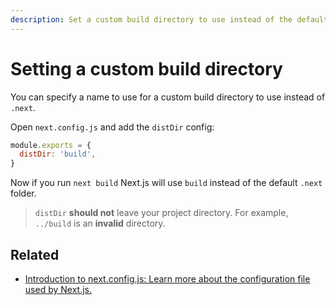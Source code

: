 ```yaml
---
description: Set a custom build directory to use instead of the default .next directory.
---
```


# Setting a custom build directory

You can specify a name to use for a custom build directory to use instead of `.next`.

Open `next.config.js` and add the `distDir` config:

```js
module.exports = {
  distDir: 'build',
}
```

Now if you run `next build` Next.js will use `build` instead of the default `.next` folder.

> `distDir` **should not** leave your project directory. For example, `../build` is an **invalid** directory.

## Related

- [Introduction to next.config.js: Learn more about the configuration file used by Next.js.](/docs/api-reference/next-config-js/introduction)
